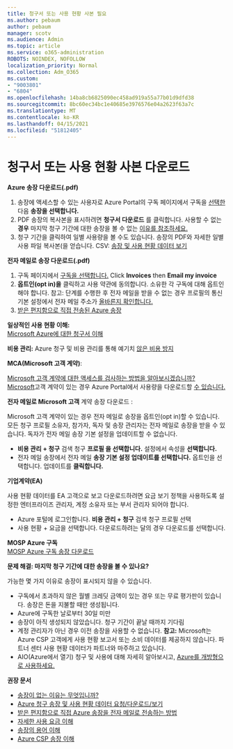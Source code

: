```yaml
---
title: 청구서 또는 사용 현황 사본 필요
ms.author: pebaum
author: pebaum
manager: scotv
ms.audience: Admin
ms.topic: article
ms.service: o365-administration
ROBOTS: NOINDEX, NOFOLLOW
localization_priority: Normal
ms.collection: Adm_O365
ms.custom:
- "9003801"
- "6804"
ms.openlocfilehash: 14ba8cb6825090ec458ad919a55a77b01d9dfd38
ms.sourcegitcommit: 8bc60ec34bc1e40685e3976576e04a2623f63a7c
ms.translationtype: MT
ms.contentlocale: ko-KR
ms.lasthandoff: 04/15/2021
ms.locfileid: "51812405"
---
```

# <a name="get-a-copy-of-your-bill-or-usage"></a>청구서 또는 사용 현황 사본 다운로드

**Azure 송장 다운로드(.pdf)**

1. 송장에 액세스할 [](https://portal.azure.com/#blade/Microsoft_Azure_Billing/SubscriptionsBlade) 수 있는 사용자로 Azure Portal의 구독 페이지에서 구독을 [선택한](https://docs.microsoft.com/azure/cost-management-billing/manage/manage-billing-access?WT.mc_id=Portal-Microsoft_Azure_Support) 다음 **송장을 선택합니다.**
2. PDF 송장의 복사본을 표시하려면 **청구서 다운로드** 를 클릭합니다. 사용할 수 없는 **경우** 마지막 청구 기간에 대한 송장을 볼 수 없는 [이유를 참조하세요.](https://docs.microsoft.com/azure/cost-management-billing/manage/download-azure-invoice-daily-usage-date?WT.mc_id=Portal-Microsoft_Azure_Support#noinvoice)
3. 청구 기간을 클릭하여 일별 사용량을 볼 수도 있습니다. 송장의 PDF와 자세한 일별 사용 파일 복사본(을 얻습니다. CSV: [송장 및 사용 현황 데이터 보기](https://docs.microsoft.com/azure/cost-management-billing/manage/download-azure-invoice-daily-usage-date?WT.mc_id=Portal-Microsoft_Azure_Support)

**전자 메일로 송장 다운로드(.pdf)**

1. 구독 페이지에서 [구독을 선택합니다.](https://ms.portal.azure.com/#blade/Microsoft_Azure_Billing/SubscriptionsBlade) Click **Invoices** then **Email my invoice**
2. **옵트인(opt in)을** 클릭하고 사용 약관에 동의합니다. 소유한 각 구독에 대해 옵트인해야 합니다. 참고: 단계를 수행한 후 전자 메일을 받을 수 없는 경우 프로필의 통신 기본 설정에서 전자 메일 주소가 [올바른지 확인합니다.](https://account.windowsazure.com/profile)
3. [받은 편지함으로 직접 전송된 Azure 송장](https://azure.microsoft.com/blog/azure-email-invoices/)

**일상적인 사용 현황 이해:**  
 [Microsoft Azure에 대한 청구서 이해](https://docs.microsoft.com/azure/cost-management-billing/understand/review-individual-bill?WT.mc_id=Portal-Microsoft_Azure_Support)  

**비용 관리:** Azure 청구 및 비용 관리를 통해 예기치 [않은 비용 방지](https://docs.microsoft.com/azure/cost-management-billing/manage/getting-started?WT.mc_id=Portal-Microsoft_Azure_Support)  

**MCA(Microsoft 고객 계약)**:

[Microsoft 고객 계약에 대한 액세스를 검사하는 방법을 알아보시겠습니까?](https://docs.microsoft.com/azure/cost-management-billing/manage/download-azure-invoice-daily-usage-date?WT.mc_id=Portal-Microsoft_Azure_Support#check-access-to-a-microsoft-customer-agreement)  
[Microsoft](https://docs.microsoft.com/azure/cost-management-billing/manage/download-azure-invoice-daily-usage-date?WT.mc_id=Portal-Microsoft_Azure_Support#check-access-to-a-microsoft-customer-agreement)고객 계약이 있는 경우 Azure Portal에서 사용량을 다운로드할 [수 있습니다.](https://portal.azure.com/)

**전자 메일로 Microsoft 고객** 계약 송장 다운로드 :

Microsoft 고객 계약이 있는 경우 전자 메일로 송장을 옵트인(opt in)할 수 있습니다. 모든 청구 프로필 소유자, 참가자, 독자 및 송장 관리자는 전자 메일로 송장을 받을 수 있습니다. 독자가 전자 메일 송장 기본 설정을 업데이트할 수 없습니다.

- **비용 관리 + 청구** 검색 청구 **프로필 을 선택합니다.** 설정에서 속성을 **선택합니다.**
- 전자 메일 송장에서 전자 메일 **송장 기본 설정 업데이트를 선택합니다.** 옵트인을 선택합니다. 업데이트를 **클릭합니다.**

**기업계약(EA)**

사용 현황 데이터를 EA 고객으로 보고 다운로드하려면 요금 보기 정책을 사용하도록 설정한 엔터프라이즈 관리자, 계정 소유자 또는 부서 관리자 되어야 합니다.

- Azure 포털에 로그인합니다. **비용 관리 + 청구** 검색 청구 프로필 선택
- 사용 현황 + 요금을 선택합니다. 다운로드하려는 달의 경우 다운로드를 선택합니다.

**MOSP Azure 구독**  
[MOSP Azure 구독 송장 다운로드](https://docs.microsoft.com/azure/cost-management-billing/understand/download-azure-invoice?WT.mc_id=Portal-Microsoft_Azure_Support#download-your-mosp-azure-subscription-invoice)

**문제 해결: 마지막 청구 기간에 대한 송장을 볼 수 있나요?**

가능한 몇 가지 이유로 송장이 표시되지 않을 수 있습니다.

- 구독에서 초과하지 않은 월별 크레딧 금액이 있는 경우 또는 무료 평가판이 있습니다. 송장은 돈을 지불할 때만 생성됩니다.
- Azure에 구독한 날로부터 30일 미만
- 송장이 아직 생성되지 않았습니다. 청구 기간이 끝날 때까지 기다림
- 계정 관리자가 아닌 경우 이전 송장을 사용할 수 없습니다. **참고:** Microsoft는 Azure CSP 고객에게 사용 현황 보고서 또는 소비 데이터를 제공하지 않습니다. 파트너 센터 사용 현황 데이터가 파트너와 마주하고 있습니다.
- AIO(Azure에서 열기) 청구 및 사용에 대해 자세히 알아보시고, [Azure를 개방형으로 사용하세요.](https://azure.microsoft.com/offers/ms-azr-0111p/)

**권장 문서**

- [송장이 없는 이유는 무엇입니까?](https://docs.microsoft.com/azure/cost-management-billing/understand/download-azure-invoice?WT.mc_id=Portal-Microsoft_Azure_Support#noinvoice)
- [Azure 청구 송장 및 사용 현황 데이터 요청/다운로드/보기](https://docs.microsoft.com/azure/cost-management-billing/manage/download-azure-invoice-daily-usage-date?WT.mc_id=Portal-Microsoft_Azure_Support)
- [받은 편지함으로 직접 Azure 송장을 전자 메일로 전송하는 방법](https://docs.microsoft.com/azure/cost-management-billing/manage/download-azure-invoice-daily-usage-date?WT.mc_id=Portal-Microsoft_Azure_Support)
- [자세한 사용 요금 이해](https://docs.microsoft.com/azure/cost-management-billing/understand/review-individual-bill?WT.mc_id=Portal-Microsoft_Azure_Support#csv)
- [송장의 용어 이해](https://docs.microsoft.com/azure/cost-management-billing/understand/understand-invoice?WT.mc_id=Portal-Microsoft_Azure_Support)
- [Azure CSP 송장 이해](https://docs.microsoft.com/partner-center/azure-plan-lp?WT.mc_id=Portal-Microsoft_Azure_Support)
